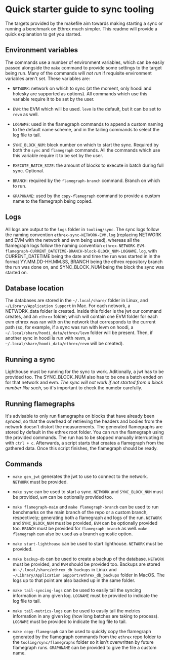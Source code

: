 # Quick starter guide to sync tooling

The targets provided by the makefile aim towards making starting a sync or running a benchmark on Ethrex much simpler. This readme will provide a quick explanation to get you started.

## Environment variables
The commands use a number of environment variables, which can be easily passed alongside the `make` command to provide some settings to the target being run. Many of the commands *will not run* if requisite environment variables aren't set. These variables are:

- `NETWORK`: network on which to sync (at the moment, only hoodi and holesky are supported as options). All commands which use this variable require it to be set by the user.

- `EVM`: the EVM which will be used. `levm` is the default, but it can be set to `revm` as well.

- `LOGNAME`: used in the flamegraph commands to append a custom naming to the default name scheme, and in the tailing commands to select the log file to tail.

- `SYNC_BLOCK_NUM`: block number on which to start the sync. Required by both the `sync` and `flamegraph` commands. All the commands which use this variable require it to be set by the user.

- `EXECUTE_BATCH_SIZE`: the amount of blocks to execute in batch during full sync. Optional.

- `BRANCH`: required by the `flamegraph-branch` command. Branch on which to run.

- `GRAPHNAME`: used by the `copy-flamegraph` command to provide a custom name to the flamegraph being copied.

## Logs

All logs are output to the `logs` folder in `tooling/sync`. The sync logs follow the naming convention `ethrex-sync-NETWORK-EVM.log` (replacing NETWORK and EVM with the network and evm being used), whereas all the flamegraph logs follow the naming convention `ethrex-NETWORK-EVM-flamegraph-CURRENT_DATETIME-BRANCH-block-BLOCK_NUM-LOGNAME.log`, with CURRENT_DATETIME being the date and time the run was started in in the format YY.MM.DD-HH.MM.SS, BRANCH being the ethrex repository branch the run was done on, and SYNC_BLOCK_NUM being the block the sync was started on.

## Database location

The databases are stored in the `~/.local/share/` folder in Linux, and `~/Library/Application Support` in Mac. For each network, a NETWORK_data folder is created. Inside this folder is the jwt our command creates, and an `ethrex` folder; which will contain one EVM folder for each evm ethrex was ran with on the network that corresponds to the current path (so, for example, if a sync was run with levm on hoodi, a `~/.local/share/hoodi_data/ethrex/levm` folder will be present. Then, if another sync in hoodi is run with revm, a `~/.local/share/hoodi_data/ethrex/revm` will be created).

## Running a sync

Lighthouse must be running for the sync to work. Aditionally, a jwt has to be provided too. The SYNC_BLOCK_NUM also has to be one a batch ended on for that network and evm. *The sync will not work if not started from a block number like such*, so it's important to check the numebr carefully.

## Running flamegraphs

It's advisable to only run flamegraphs on blocks that have already been synced, so that the overhead of retrieving the headers and bodies from the network doesn't distort the measurements. The generated flamegraphs are stored by default in the ethrex root folder. You can run the flamegraph using the provided commands. The run has to be stopped manually interrupting it with `ctrl + c`. Afterwards, a script starts that creates a flamegraph from the gathered data. Once this script finishes, the flamegraph should be ready.

## Commands

- `make gen_jwt` generates the jwt to use to connect to the network. `NETWORK` must be provided. 

- `make sync` can be used to start a sync. `NETWORK` and `SYNC_BLOCK_NUM` must be provided, `EVM` can be optionally provided too.

- `make flamegraph-main` and `make flamegraph-branch` can be used to run benchmarks on the main branch of the repo or a custom branch, respectively; generating both a flamegraph and logs of the run. `NETWORK` and `SYNC_BLOCK_NUM` must be provided, `EVM` can be optionally provided too. `BRANCH` must be provided for `flamegraph-branch` as well. `make flamegraph` can also be used as a branch agnostic option.

- `make start-lighthouse` can be used to start lighthouse. `NETWORK` must be provided.

- `make backup-db` can be used to create a backup of the database. `NETWORK` must be provided, and `EVM` should be provided too. Backups are stored in `~/.local/share/ethrex_db_backups` in Linux and `~/Library/Application Support/ethrex_db_backups` folder in MacOS. The logs up to that point are also backed up in the same folder.

- `make tail-syncing-logs` can be used to easily tail the syncing information in any given log. `LOGNAME` must be provided to indicate the log file to tail.

- `make tail-metrics-logs` can be used to easily tail the metrics information in any given log (how long batches are taking to process). `LOGNAME` must be provided to indicate the log file to tail.

- `make copy-flamegraph` can be used to quickly copy the flamegraph generated by the flamegraph commands from the `ethrex` repo folder to the `tooling/sync/flamegraphs` folder so it isn't overwritten by future flamegraph runs. `GRAPHNAME` can be provided to give the file a custom name.
